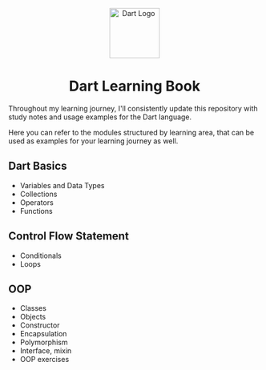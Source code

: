<p align="center">
 <img alt="Dart Logo" width="100" img src="https://cdn.jsdelivr.net/gh/devicons/devicon@latest/icons/dart/dart-original.svg">      
  <h1 align="center">Dart Learning Book</h1>
</p>

Throughout my learning journey, I'll consistently update this repository with study notes and usage examples for the Dart language.

Here you can refer to the modules structured by learning area, that can be used as examples for your learning journey as well.

## Dart Basics
- Variables and Data Types
- Collections
- Operators
- Functions

## Control Flow Statement
- Conditionals
- Loops

## OOP
- Classes
- Objects
- Constructor
- Encapsulation
- Polymorphism
- Interface, mixin
- OOP exercises 


